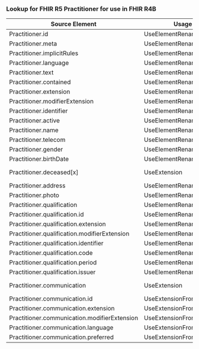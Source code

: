 ### Lookup for FHIR R5 Practitioner for use in FHIR R4B

| Source Element | Usage | Target |
| -------------- | ----- | ------ |
| Practitioner.id | UseElementRenamed | Practitioner.id |
| Practitioner.meta | UseElementRenamed | Practitioner.meta |
| Practitioner.implicitRules | UseElementRenamed | Practitioner.implicitRules |
| Practitioner.language | UseElementRenamed | Practitioner.language |
| Practitioner.text | UseElementRenamed | Practitioner.text |
| Practitioner.contained | UseElementRenamed | Practitioner.contained |
| Practitioner.extension | UseElementRenamed | Practitioner.extension |
| Practitioner.modifierExtension | UseElementRenamed | Practitioner.modifierExtension |
| Practitioner.identifier | UseElementRenamed | Practitioner.identifier |
| Practitioner.active | UseElementRenamed | Practitioner.active |
| Practitioner.name | UseElementRenamed | Practitioner.name |
| Practitioner.telecom | UseElementRenamed | Practitioner.telecom |
| Practitioner.gender | UseElementRenamed | Practitioner.gender |
| Practitioner.birthDate | UseElementRenamed | Practitioner.birthDate |
| Practitioner.deceased[x] | UseExtension | http://hl7.org/fhir/5.0/StructureDefinition/extension-Practitioner.deceased |
| Practitioner.address | UseElementRenamed | Practitioner.address |
| Practitioner.photo | UseElementRenamed | Practitioner.photo |
| Practitioner.qualification | UseElementRenamed | Practitioner.qualification |
| Practitioner.qualification.id | UseElementRenamed | Practitioner.qualification.id |
| Practitioner.qualification.extension | UseElementRenamed | Practitioner.qualification.extension |
| Practitioner.qualification.modifierExtension | UseElementRenamed | Practitioner.qualification.modifierExtension |
| Practitioner.qualification.identifier | UseElementRenamed | Practitioner.qualification.identifier |
| Practitioner.qualification.code | UseElementRenamed | Practitioner.qualification.code |
| Practitioner.qualification.period | UseElementRenamed | Practitioner.qualification.period |
| Practitioner.qualification.issuer | UseElementRenamed | Practitioner.qualification.issuer |
| Practitioner.communication | UseExtension | http://hl7.org/fhir/5.0/StructureDefinition/extension-Practitioner.communication |
| Practitioner.communication.id | UseExtensionFromAncestor | - |
| Practitioner.communication.extension | UseExtensionFromAncestor | - |
| Practitioner.communication.modifierExtension | UseExtensionFromAncestor | - |
| Practitioner.communication.language | UseExtensionFromAncestor | - |
| Practitioner.communication.preferred | UseExtensionFromAncestor | - |
